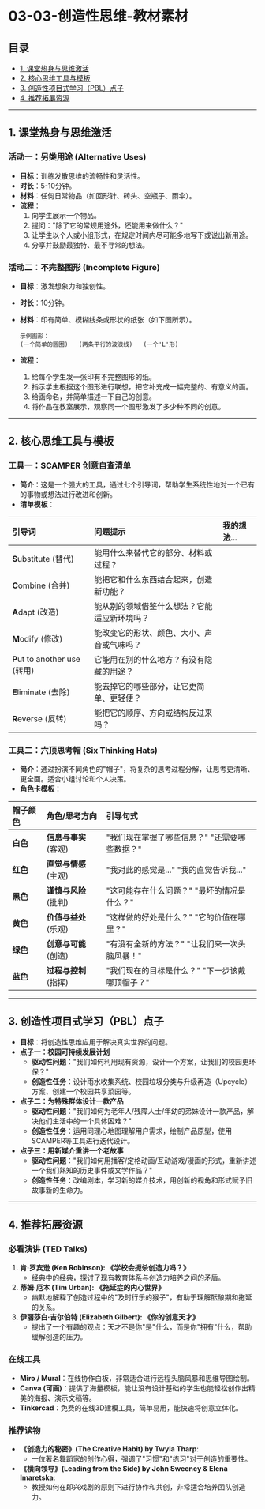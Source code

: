 # 03-03-创造性思维-教材素材

## 目录

- [1. 课堂热身与思维激活](#1-课堂热身与思维激活)
- [2. 核心思维工具与模板](#2-核心思维工具与模板)
- [3. 创造性项目式学习（PBL）点子](#3-创造性项目式学习pbl点子)
- [4. 推荐拓展资源](#4-推荐拓展资源)

---

## 1. 课堂热身与思维激活

### 活动一：另类用途 (Alternative Uses)

- **目标**：训练发散思维的流畅性和灵活性。
- **时长**：5-10分钟。
- **材料**：任何日常物品（如回形针、砖头、空瓶子、雨伞）。
- **流程**：
  1. 向学生展示一个物品。
  2. 提问："除了它的常规用途外，还能用来做什么？"
  3. 让学生以个人或小组形式，在规定时间内尽可能多地写下或说出新用途。
  4. 分享并鼓励最独特、最不寻常的想法。

### 活动二：不完整图形 (Incomplete Figure)

- **目标**：激发想象力和独创性。
- **时长**：10分钟。
- **材料**：印有简单、模糊线条或形状的纸张（如下图所示）。

  ```
  示例图形：
  (一个简单的圆圈)   (两条平行的波浪线)   (一个'L'形)
  ```

- **流程**：
  1. 给每个学生发一张印有不完整图形的纸。
  2. 指示学生根据这个图形进行联想，把它补充成一幅完整的、有意义的画。
  3. 给画命名，并简单描述一下自己的创意。
  4. 将作品在教室展示，观察同一个图形激发了多少种不同的创意。

---

## 2. 核心思维工具与模板

### 工具一：SCAMPER 创意自查清单

- **简介**：这是一个强大的工具，通过七个引导词，帮助学生系统性地对一个已有的事物或想法进行改进和创新。
- **清单模板**：

| 引导词 | 问题提示 | 我的想法... |
| :--- | :--- | :--- |
| **S**ubstitute (替代) | 能用什么来替代它的部分、材料或过程？ | |
| **C**ombine (合并) | 能把它和什么东西结合起来，创造新功能？ | |
| **A**dapt (改造) | 能从别的领域借鉴什么想法？它能适应新环境吗？ | |
| **M**odify (修改) | 能改变它的形状、颜色、大小、声音或气味吗？ | |
| **P**ut to another use (转用)| 它能用在别的什么地方？有没有隐藏的用途？ | |
| **E**liminate (去除) | 能去掉它的哪些部分，让它更简单、更轻便？ | |
| **R**everse (反转) | 能把它的顺序、方向或结构反过来吗？ | |

### 工具二：六顶思考帽 (Six Thinking Hats)

- **简介**：通过扮演不同角色的"帽子"，将复杂的思考过程分解，让思考更清晰、更全面。适合小组讨论和个人决策。
- **角色卡模板**：

| 帽子颜色 | 角色/思考方向 | 引导句式 |
| :--- | :--- | :--- |
| **白色** | **信息与事实** (客观) | "我们现在掌握了哪些信息？" "还需要哪些数据？" |
| **红色** | **直觉与情感** (主观) | "我对此的感觉是..." "我的直觉告诉我..." |
| **黑色** | **谨慎与风险** (批判) | "这可能存在什么问题？" "最坏的情况是什么？" |
| **黄色** | **价值与益处** (乐观) | "这样做的好处是什么？" "它的价值在哪里？" |
| **绿色** | **创意与可能** (创造) | "有没有全新的方法？" "让我们来一次头脑风暴！" |
| **蓝色** | **过程与控制** (指挥) | "我们现在的目标是什么？" "下一步该戴哪顶帽子？" |

---

## 3. 创造性项目式学习（PBL）点子

- **目标**：将创造性思维应用于解决真实世界的问题。
- **点子一：校园可持续发展计划**
  - **驱动性问题**："我们如何利用现有资源，设计一个方案，让我们的校园更环保？"
  - **创造性任务**：设计雨水收集系统、校园垃圾分类与升级再造（Upcycle）方案、创建一个校园共享菜园等。
- **点子二：为特殊群体设计一款产品**
  - **驱动性问题**："我们如何为老年人/残障人士/年幼的弟妹设计一款产品，解决他们生活中的一个具体困难？"
  - **创造性任务**：运用同理心地图理解用户需求，绘制产品原型，使用SCAMPER等工具进行迭代设计。
- **点子三：用新媒介重讲一个老故事**
  - **驱动性问题**："我们如何用播客/定格动画/互动游戏/漫画的形式，重新讲述一个我们熟知的历史事件或文学作品？"
  - **创造性任务**：改编剧本，学习新的媒介技术，用创新的视角和形式赋予旧故事新的生命力。

---

## 4. 推荐拓展资源

### 必看演讲 (TED Talks)

1. **肯·罗宾逊 (Ken Robinson): 《学校会扼杀创造力吗？》**
    - 经典中的经典，探讨了现有教育体系与创造力培养之间的矛盾。
2. **蒂姆·厄本 (Tim Urban): 《拖延症的内心世界》**
    - 幽默地解释了创造过程中的"及时行乐的猴子"，有助于理解酝酿期和拖延的关系。
3. **伊丽莎白·吉尔伯特 (Elizabeth Gilbert): 《你的创意天才》**
    - 提出了一个有趣的观点：天才不是你"是"什么，而是你"拥有"什么，帮助缓解创造的压力。

### 在线工具

- **Miro / Mural**：在线协作白板，非常适合进行远程头脑风暴和思维导图绘制。
- **Canva (可画)**：提供了海量模板，能让没有设计基础的学生也能轻松创作出精美的海报、演示文稿等。
- **Tinkercad**：免费的在线3D建模工具，简单易用，能快速将创意立体化。

### 推荐读物

- **《创造力的秘密》(The Creative Habit) by Twyla Tharp**:
  - 一位著名舞蹈家的创作心得，强调了"习惯"和"练习"对于创造的重要性。
- **《横向领导》(Leading from the Side) by John Sweeney & Elena Imaretska**:
  - 教授如何在即兴戏剧的原则下进行协作和共创，非常适合培养团队创造力。
